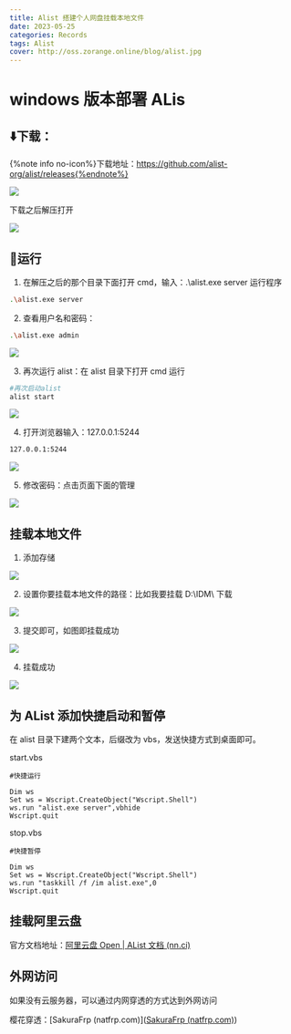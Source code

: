```yaml
---
title: Alist 搭建个人网盘挂载本地文件
date: 2023-05-25
categories: Records
tags: Alist
cover: http://oss.zorange.online/blog/alist.jpg
---
```


# windows 版本部署 ALis

## :arrow_down:下载：

{%note info no-icon%}下载地址：https://github.com/alist-org/alist/releases{%endnote%}

![](http://oss.zorange.online/blog/20230525212652.png)

下载之后解压打开

![](http://oss.zorange.online/blog/20230525212801.png)

## :running:运行

1. 在解压之后的那个目录下面打开 cmd，输入：.\alist.exe server 运行程序

```sh
.\alist.exe server
```

2. 查看用户名和密码：

```sh
.\alist.exe admin
```

![](http://oss.zorange.online/blog/20230525213431.png)

3. 再次运行 alist：在 alist 目录下打开 cmd 运行

```sh
#再次启动alist
alist start
```

![](http://oss.zorange.online/blog/20230525213842.png)

4. 打开浏览器输入：127.0.0.1:5244

```sh
127.0.0.1:5244
```

![](http://oss.zorange.online/blog/20230525214336.png)

5. 修改密码：点击页面下面的管理

![](http://oss.zorange.online/blog/20230525214426.png)

## 挂载本地文件

1. 添加存储

![](http://oss.zorange.online/blog/20230525215146.png)

2. 设置你要挂载本地文件的路径：比如我要挂载 D:\IDM\ 下载

![](http://oss.zorange.online/blog/20230525215434.png)

3. 提交即可，如图即挂载成功

![](http://oss.zorange.online/blog/20230525215727.png)

4. 挂载成功

![](http://oss.zorange.online/blog/20230525215813.png)

## 为 AList 添加快捷启动和暂停

在 alist 目录下建两个文本，后缀改为 vbs，发送快捷方式到桌面即可。

start.vbs

```vbscript
#快捷运行

Dim ws
Set ws = Wscript.CreateObject("Wscript.Shell")
ws.run "alist.exe server",vbhide
Wscript.quit
```

stop.vbs

```vbscript
#快捷暂停

Dim ws
Set ws = Wscript.CreateObject("Wscript.Shell")
ws.run "taskkill /f /im alist.exe",0
Wscript.quit

```

## 挂载阿里云盘

官方文档地址：[阿里云盘 Open | AList 文档 (nn.ci)](https://alist.nn.ci/zh/guide/drivers/aliyundrive_open.html)

## 外网访问

如果没有云服务器，可以通过内网穿透的方式达到外网访问

樱花穿透：[SakuraFrp (natfrp.com)]([SakuraFrp (natfrp.com)](https://www.natfrp.com/user/))
